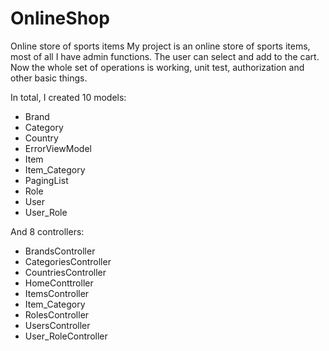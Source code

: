 # OnlineShop
Online store of sports items
My project is an online store of sports items, most of all I have admin functions. The user can select and add to the cart. 
Now the whole set of operations is working, unit test, authorization and other basic things. 

In total, I created 10 models:
- Brand
- Category
- Country
- ErrorViewModel
- Item
- Item_Category
- PagingList
- Role
- User
- User_Role

And 8 controllers:
- BrandsController
- CategoriesController
- CountriesController
- HomeConttroller
- ItemsController
- Item_Category
- RolesController
- UsersController
- User_RoleController

